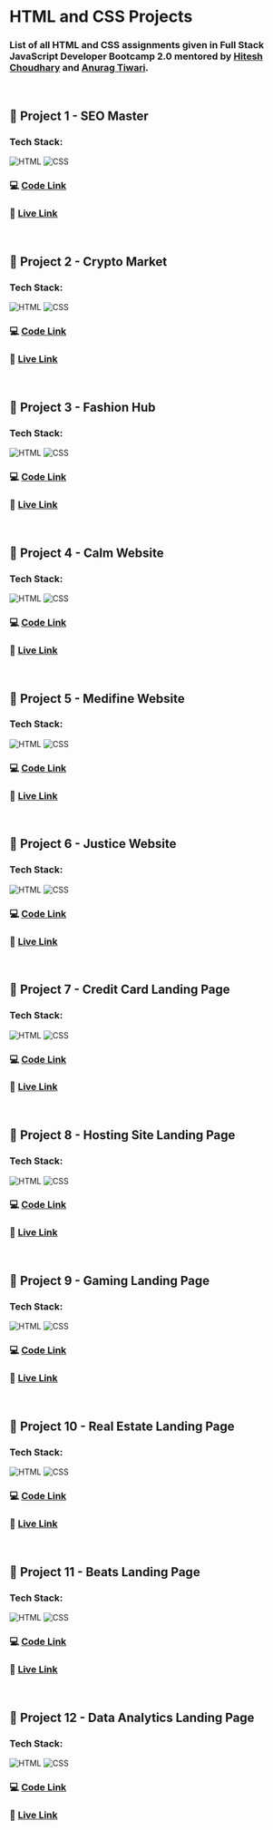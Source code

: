 # HTML and CSS Projects

### List of all HTML and CSS assignments given in Full Stack JavaScript Developer Bootcamp 2.0 mentored by [Hitesh Choudhary](https://github.com/hiteshchoudhary) and [Anurag Tiwari](https://github.com/anuragtiwarime).

<br>

## :pushpin: Project 1 - SEO Master

### Tech Stack:

![HTML](https://img.shields.io/badge/HTML5-E34F26?style=for-the-badge&logo=html5&logoColor=white)
![CSS](https://img.shields.io/badge/CSS3-1572B6?style=for-the-badge&logo=css3&logoColor=white)

### :computer: [Code Link](https://github.com/d1payan/seo-master-webpage)

### :rocket: [Live Link](https://seo-master-webpage.netlify.app)

<br>

## :pushpin: Project 2 - Crypto Market

### Tech Stack:

![HTML](https://img.shields.io/badge/HTML5-E34F26?style=for-the-badge&logo=html5&logoColor=white)
![CSS](https://img.shields.io/badge/CSS3-1572B6?style=for-the-badge&logo=css3&logoColor=white)

### :computer: [Code Link](https://github.com/d1payan/crypto-market-webpage)

### :rocket: [Live Link](https://crypto-market-webpage.netlify.app)

<br>

## :pushpin: Project 3 - Fashion Hub

### Tech Stack:

![HTML](https://img.shields.io/badge/HTML5-E34F26?style=for-the-badge&logo=html5&logoColor=white)
![CSS](https://img.shields.io/badge/CSS3-1572B6?style=for-the-badge&logo=css3&logoColor=white)

### :computer: [Code Link](https://github.com/d1payan/fashion-hub-webpage)

### :rocket: [Live Link](https://fashion-hub-webpage.netlify.app)

<br>

## :pushpin: Project 4 - Calm Website

### Tech Stack:

![HTML](https://img.shields.io/badge/HTML5-E34F26?style=for-the-badge&logo=html5&logoColor=white)
![CSS](https://img.shields.io/badge/CSS3-1572B6?style=for-the-badge&logo=css3&logoColor=white)

### :computer: [Code Link](https://github.com/d1payan/calm-webpage)

### :rocket: [Live Link](https://calm-webpage.netlify.app)

<br>

## :pushpin: Project 5 - Medifine Website

### Tech Stack:

![HTML](https://img.shields.io/badge/HTML5-E34F26?style=for-the-badge&logo=html5&logoColor=white)
![CSS](https://img.shields.io/badge/CSS3-1572B6?style=for-the-badge&logo=css3&logoColor=white)

### :computer: [Code Link](https://github.com/d1payan/medifine-webpage)

### :rocket: [Live Link](https://medifine-webpage.netlify.app)

<br>

## :pushpin: Project 6 - Justice Website

### Tech Stack:

![HTML](https://img.shields.io/badge/HTML5-E34F26?style=for-the-badge&logo=html5&logoColor=white)
![CSS](https://img.shields.io/badge/CSS3-1572B6?style=for-the-badge&logo=css3&logoColor=white)

### :computer: [Code Link](https://github.com/d1payan/justice-webpage)

### :rocket: [Live Link](https://justice-website.netlify.app)

<br>

## :pushpin: Project 7 - Credit Card Landing Page

### Tech Stack:

![HTML](https://img.shields.io/badge/HTML5-E34F26?style=for-the-badge&logo=html5&logoColor=white)
![CSS](https://img.shields.io/badge/CSS3-1572B6?style=for-the-badge&logo=css3&logoColor=white)

### :computer: [Code Link](https://github.com/d1payan/credit-card-landing-page)

### :rocket: [Live Link](https://credit-card-webpage-dipayan.netlify.app)

<br>

## :pushpin: Project 8 - Hosting Site Landing Page

### Tech Stack:

![HTML](https://img.shields.io/badge/HTML5-E34F26?style=for-the-badge&logo=html5&logoColor=white)
![CSS](https://img.shields.io/badge/CSS3-1572B6?style=for-the-badge&logo=css3&logoColor=white)

### :computer: [Code Link](https://github.com/d1payan/hosting-site-landing-page)

### :rocket: [Live Link](https://hosting-site-webpage-dipayan.netlify.app/)

<br>

## :pushpin: Project 9 - Gaming Landing Page

### Tech Stack:

![HTML](https://img.shields.io/badge/HTML5-E34F26?style=for-the-badge&logo=html5&logoColor=white)
![CSS](https://img.shields.io/badge/CSS3-1572B6?style=for-the-badge&logo=css3&logoColor=white)

### :computer: [Code Link](https://github.com/d1payan/gaming-landing-page)

### :rocket: [Live Link](https://gaming-webpage-dipayan.netlify.app/)

<br>

## :pushpin: Project 10 - Real Estate Landing Page

### Tech Stack:

![HTML](https://img.shields.io/badge/HTML5-E34F26?style=for-the-badge&logo=html5&logoColor=white)
![CSS](https://img.shields.io/badge/CSS3-1572B6?style=for-the-badge&logo=css3&logoColor=white)

### :computer: [Code Link](https://github.com/d1payan/real-estate-landing-page)

### :rocket: [Live Link](https://real-estate-webpage-dipayan.netlify.app/)

<br>

## :pushpin: Project 11 - Beats Landing Page

### Tech Stack:

![HTML](https://img.shields.io/badge/HTML5-E34F26?style=for-the-badge&logo=html5&logoColor=white)
![CSS](https://img.shields.io/badge/CSS3-1572B6?style=for-the-badge&logo=css3&logoColor=white)

### :computer: [Code Link](https://github.com/d1payan/beats-landing-page)

### :rocket: [Live Link](https://beats-webpage-dipayan.netlify.app/)

<br>

## :pushpin: Project 12 - Data Analytics Landing Page

### Tech Stack:

![HTML](https://img.shields.io/badge/HTML5-E34F26?style=for-the-badge&logo=html5&logoColor=white)
![CSS](https://img.shields.io/badge/CSS3-1572B6?style=for-the-badge&logo=css3&logoColor=white)

### :computer: [Code Link](https://github.com/d1payan/data-analytics-landing-page)

### :rocket: [Live Link](https://data-analytics-webpage-dipayan.netlify.app/)
